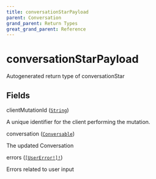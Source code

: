 ```yaml
---
title: conversationStarPayload
parent: Conversation
grand_parent: Return Types
great_grand_parent: Reference
---
```


# conversationStarPayload

Autogenerated return type of conversationStar

## Fields

<div class="field-entry ">
  <span id="client_mutation_id" class="field-name anchored">clientMutationId (<code><a href="/docs/reference/scalar/string">String</a></code>)</span>

  <div class="description-wrapper">
   <p>A unique identifier for the client performing the mutation.</p>

  </div>
</div>

<div class="field-entry ">
  <span id="conversation" class="field-name anchored">conversation (<code><a href="/docs/reference/interface/conversable">Conversable</a></code>)</span>

  <div class="description-wrapper">
   <p>The updated Conversation</p>

  </div>
</div>

<div class="field-entry ">
  <span id="errors" class="field-name anchored">errors (<code><a href="/docs/reference/object/user_error">[UserError!]!</a></code>)</span>

  <div class="description-wrapper">
   <p>Errors related to user input</p>

  </div>
</div>

